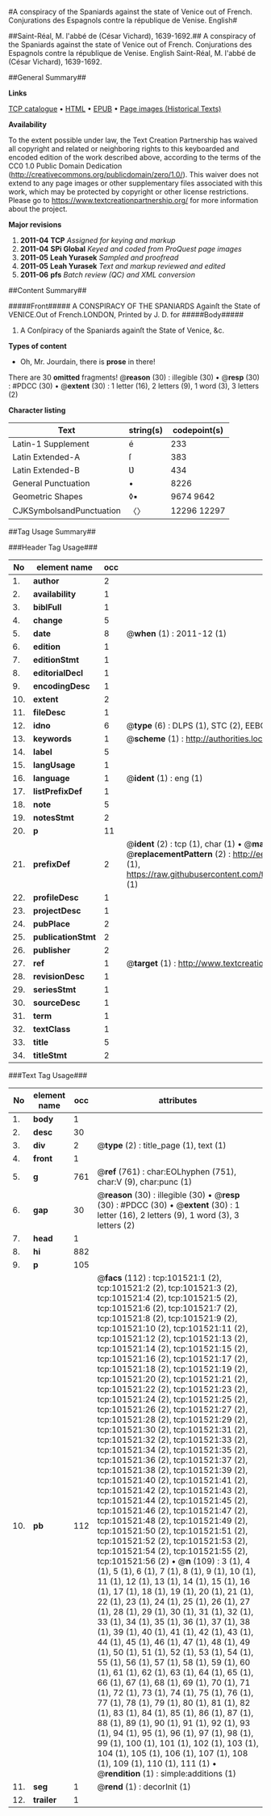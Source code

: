 #A conspiracy of the Spaniards against the state of Venice out of French. Conjurations des Espagnols contre la république de Venise. English#

##Saint-Réal, M. l'abbé de (César Vichard), 1639-1692.##
A conspiracy of the Spaniards against the state of Venice out of French.
Conjurations des Espagnols contre la république de Venise. English
Saint-Réal, M. l'abbé de (César Vichard), 1639-1692.

##General Summary##

**Links**

[TCP catalogue](http://www.ota.ox.ac.uk/tcp/)  • 
[HTML](http://tei.it.ox.ac.uk/tcp/Texts-HTML/free/A60/A60017.html)  • 
[EPUB](http://tei.it.ox.ac.uk/tcp/Texts-EPUB/free/A60/A60017.epub) • 
[Page images (Historical Texts)](https://historicaltexts.jisc.ac.uk/eebo-13713566e)

**Availability**

To the extent possible under law, the Text Creation Partnership has waived all copyright and related or neighboring rights to this keyboarded and encoded edition of the work described above, according to the terms of the CC0 1.0 Public Domain Dedication (http://creativecommons.org/publicdomain/zero/1.0/). This waiver does not extend to any page images or other supplementary files associated with this work, which may be protected by copyright or other license restrictions. Please go to https://www.textcreationpartnership.org/ for more information about the project.

**Major revisions**

1. __2011-04__ __TCP__ *Assigned for keying and markup*
1. __2011-04__ __SPi Global__ *Keyed and coded from ProQuest page images*
1. __2011-05__ __Leah Yurasek__ *Sampled and proofread*
1. __2011-05__ __Leah Yurasek__ *Text and markup reviewed and edited*
1. __2011-06__ __pfs__ *Batch review (QC) and XML conversion*

##Content Summary##

#####Front#####
A CONSPIRACY OF THE SPANIARDS Againſt the State of VENICE.Out of French.LONDON, Printed by J. D. for
#####Body#####

1. A Conſpiracy of the Spaniards againſt the State of Venice, &c.

**Types of content**

  * Oh, Mr. Jourdain, there is **prose** in there!

There are 30 **omitted** fragments! 
 @__reason__ (30) : illegible (30)  •  @__resp__ (30) : #PDCC (30)  •  @__extent__ (30) : 1 letter (16), 2 letters (9), 1 word (3), 3 letters (2)

**Character listing**


|Text|string(s)|codepoint(s)|
|---|---|---|
|Latin-1 Supplement|é|233|
|Latin Extended-A|ſ|383|
|Latin Extended-B|Ʋ|434|
|General Punctuation|•|8226|
|Geometric Shapes|◊▪|9674 9642|
|CJKSymbolsandPunctuation|〈〉|12296 12297|

##Tag Usage Summary##

###Header Tag Usage###

|No|element name|occ|attributes|
|---|---|---|---|
|1.|__author__|2||
|2.|__availability__|1||
|3.|__biblFull__|1||
|4.|__change__|5||
|5.|__date__|8| @__when__ (1) : 2011-12 (1)|
|6.|__edition__|1||
|7.|__editionStmt__|1||
|8.|__editorialDecl__|1||
|9.|__encodingDesc__|1||
|10.|__extent__|2||
|11.|__fileDesc__|1||
|12.|__idno__|6| @__type__ (6) : DLPS (1), STC (2), EEBO-CITATION (1), OCLC (1), VID (1)|
|13.|__keywords__|1| @__scheme__ (1) : http://authorities.loc.gov/ (1)|
|14.|__label__|5||
|15.|__langUsage__|1||
|16.|__language__|1| @__ident__ (1) : eng (1)|
|17.|__listPrefixDef__|1||
|18.|__note__|5||
|19.|__notesStmt__|2||
|20.|__p__|11||
|21.|__prefixDef__|2| @__ident__ (2) : tcp (1), char (1)  •  @__matchPattern__ (2) : ([0-9\-]+):([0-9IVX]+) (1), (.+) (1)  •  @__replacementPattern__ (2) : http://eebo.chadwyck.com/downloadtiff?vid=$1&page=$2 (1), https://raw.githubusercontent.com/textcreationpartnership/Texts/master/tcpchars.xml#$1 (1)|
|22.|__profileDesc__|1||
|23.|__projectDesc__|1||
|24.|__pubPlace__|2||
|25.|__publicationStmt__|2||
|26.|__publisher__|2||
|27.|__ref__|1| @__target__ (1) : http://www.textcreationpartnership.org/docs/. (1)|
|28.|__revisionDesc__|1||
|29.|__seriesStmt__|1||
|30.|__sourceDesc__|1||
|31.|__term__|1||
|32.|__textClass__|1||
|33.|__title__|5||
|34.|__titleStmt__|2||


###Text Tag Usage###

|No|element name|occ|attributes|
|---|---|---|---|
|1.|__body__|1||
|2.|__desc__|30||
|3.|__div__|2| @__type__ (2) : title_page (1), text (1)|
|4.|__front__|1||
|5.|__g__|761| @__ref__ (761) : char:EOLhyphen (751), char:V (9), char:punc (1)|
|6.|__gap__|30| @__reason__ (30) : illegible (30)  •  @__resp__ (30) : #PDCC (30)  •  @__extent__ (30) : 1 letter (16), 2 letters (9), 1 word (3), 3 letters (2)|
|7.|__head__|1||
|8.|__hi__|882||
|9.|__p__|105||
|10.|__pb__|112| @__facs__ (112) : tcp:101521:1 (2), tcp:101521:2 (2), tcp:101521:3 (2), tcp:101521:4 (2), tcp:101521:5 (2), tcp:101521:6 (2), tcp:101521:7 (2), tcp:101521:8 (2), tcp:101521:9 (2), tcp:101521:10 (2), tcp:101521:11 (2), tcp:101521:12 (2), tcp:101521:13 (2), tcp:101521:14 (2), tcp:101521:15 (2), tcp:101521:16 (2), tcp:101521:17 (2), tcp:101521:18 (2), tcp:101521:19 (2), tcp:101521:20 (2), tcp:101521:21 (2), tcp:101521:22 (2), tcp:101521:23 (2), tcp:101521:24 (2), tcp:101521:25 (2), tcp:101521:26 (2), tcp:101521:27 (2), tcp:101521:28 (2), tcp:101521:29 (2), tcp:101521:30 (2), tcp:101521:31 (2), tcp:101521:32 (2), tcp:101521:33 (2), tcp:101521:34 (2), tcp:101521:35 (2), tcp:101521:36 (2), tcp:101521:37 (2), tcp:101521:38 (2), tcp:101521:39 (2), tcp:101521:40 (2), tcp:101521:41 (2), tcp:101521:42 (2), tcp:101521:43 (2), tcp:101521:44 (2), tcp:101521:45 (2), tcp:101521:46 (2), tcp:101521:47 (2), tcp:101521:48 (2), tcp:101521:49 (2), tcp:101521:50 (2), tcp:101521:51 (2), tcp:101521:52 (2), tcp:101521:53 (2), tcp:101521:54 (2), tcp:101521:55 (2), tcp:101521:56 (2)  •  @__n__ (109) : 3 (1), 4 (1), 5 (1), 6 (1), 7 (1), 8 (1), 9 (1), 10 (1), 11 (1), 12 (1), 13 (1), 14 (1), 15 (1), 16 (1), 17 (1), 18 (1), 19 (1), 20 (1), 21 (1), 22 (1), 23 (1), 24 (1), 25 (1), 26 (1), 27 (1), 28 (1), 29 (1), 30 (1), 31 (1), 32 (1), 33 (1), 34 (1), 35 (1), 36 (1), 37 (1), 38 (1), 39 (1), 40 (1), 41 (1), 42 (1), 43 (1), 44 (1), 45 (1), 46 (1), 47 (1), 48 (1), 49 (1), 50 (1), 51 (1), 52 (1), 53 (1), 54 (1), 55 (1), 56 (1), 57 (1), 58 (1), 59 (1), 60 (1), 61 (1), 62 (1), 63 (1), 64 (1), 65 (1), 66 (1), 67 (1), 68 (1), 69 (1), 70 (1), 71 (1), 72 (1), 73 (1), 74 (1), 75 (1), 76 (1), 77 (1), 78 (1), 79 (1), 80 (1), 81 (1), 82 (1), 83 (1), 84 (1), 85 (1), 86 (1), 87 (1), 88 (1), 89 (1), 90 (1), 91 (1), 92 (1), 93 (1), 94 (1), 95 (1), 96 (1), 97 (1), 98 (1), 99 (1), 100 (1), 101 (1), 102 (1), 103 (1), 104 (1), 105 (1), 106 (1), 107 (1), 108 (1), 109 (1), 110 (1), 111 (1)  •  @__rendition__ (1) : simple:additions (1)|
|11.|__seg__|1| @__rend__ (1) : decorInit (1)|
|12.|__trailer__|1||
